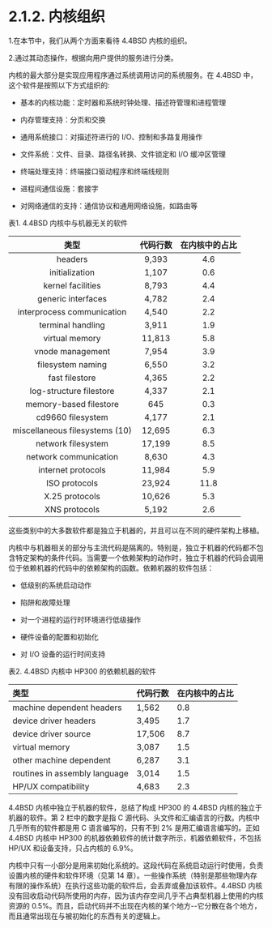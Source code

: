 # 2.1.2. 内核组织

1.在本节中，我们从两个方面来看待 4.4BSD 内核的组织。

2.通过其动态操作，根据向用户提供的服务进行分类。

内核的最大部分是实现应用程序通过系统调用访问的系统服务。在 4.4BSD 中，这个软件是按照以下方式组织的:

- 基本的内核功能：定时器和系统时钟处理、描述符管理和进程管理

- 内存管理支持：分页和交换

- 通用系统接口：对描述符进行的 I/O、控制和多路复用操作

- 文件系统：文件、目录、路径名转换、文件锁定和 I/O 缓冲区管理

- 终端处理支持：终端接口驱动程序和终端线规则

- 进程间通信设施：套接字

- 对网络通信的支持：通信协议和通用网络设施，如路由等

表1. 4.4BSD 内核中与机器无关的软件

| 类型		                     | 代码行数		 | 在内核中的占比	    |
| :----------------------------: | :-----------: | :------------------: |
| headers                        | 9,393         | 4.6                  |
| initialization                 | 1,107         | 0.6                  |
| kernel facilities              | 8,793         | 4.4                  |
| generic interfaces             | 4,782         | 2.4                  |
| interprocess communication     | 4,540         | 2.2                  |
| terminal handling              | 3,911         | 1.9                  |
| virtual memory                 | 11,813        | 5.8                  |
| vnode management               | 7,954         | 3.9                  |
| filesystem naming              | 6,550         | 3.2                  |
| fast filestore                 | 4,365         | 2.2                  |
| log-structure filestore        | 4,337         | 2.1                  |
| memory-based filestore         | 645           | 0.3                  |
| cd9660 filesystem              | 4,177         | 2.1                  |
| miscellaneous filesystems (10) | 12,695        | 6.3                  |
| network filesystem             | 17,199        | 8.5                  |
| network communication          | 8,630         | 4.3                  |
| internet protocols             | 11,984        | 5.9                  |
| ISO protocols                  | 23,924        | 11.8                 |
| X.25 protocols                 | 10,626        | 5.3                  |
| XNS protocols                  | 5,192         | 2.6                  |

这些类别中的大多数软件都是独立于机器的，并且可以在不同的硬件架构上移植。

内核中与机器相关的部分与主流代码是隔离的。特别是，独立于机器的代码都不包含特定架构的条件代码。当需要一个依赖架构的动作时，独立于机器的代码会调用位于依赖机器的代码中的依赖架构的函数。依赖机器的软件包括：

- 低级别的系统启动动作

- 陷阱和故障处理

- 对一个进程的运行时环境进行低级操作

- 硬件设备的配置和初始化

- 对 I/O 设备的运行时间支持

表2. 4.4BSD 内核中 HP300 的依赖机器的软件

| 类型	                        | 代码行数	    | 在内核中的占比	   |
| :---------------------------- | :------------ | :------------------- |
| machine dependent headers     | 1,562         | 0.8                  |
| device driver headers         | 3,495         | 1.7                  |
| device driver source          | 17,506        | 8.7                  |
| virtual memory                | 3,087         | 1.5                  |
| other machine dependent       | 6,287         | 3.1                  |
| routines in assembly language | 3,014         | 1.5                  |
| HP/UX compatibility           | 4,683         | 2.3                  |

4.4BSD 内核中独立于机器的软件，总结了构成 HP300 的 4.4BSD 内核的独立于机器的软件。第 2 栏中的数字是指 C 源代码、头文件和汇编语言的行数。内核中几乎所有的软件都是用 C 语言编写的，只有不到 2% 是用汇编语言编写的。正如 4.4BSD 内核中 HP300 的机器依赖软件的统计数字所示，机器依赖软件，不包括 HP/UX 和设备支持，只占内核的 6.9%。

内核中只有一小部分是用来初始化系统的。这段代码在系统启动运行时使用，负责设置内核的硬件和软件环境（见第 14 章）。一些操作系统（特别是那些物理内存有限的操作系统）在执行这些功能的软件后，会丢弃或叠加该软件。4.4BSD 内核没有回收启动代码所使用的内存，因为该内存空间几乎不占典型机器上使用的内核资源的 0.5%。而且，启动代码并不出现在内核的某个地方--它分散在各个地方，而且通常出现在与被初始化的东西有关的逻辑上。
